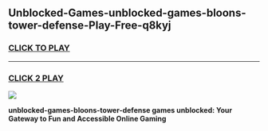 
## Unblocked-Games-unblocked-games-bloons-tower-defense-Play-Free-q8kyj
<h3>
<a href="https://premium76.site?title=unblocked-games-bloons-tower-defense&ref=23A">CLICK TO PLAY</a></h3>
<hr>

<h3>
<a href="https://premium76.site?title=unblocked-games-bloons-tower-defense&ref=23A">CLICK 2 PLAY</a>
  
</h3>

<a href="https://premium76.site?title=unblocked-games-bloons-tower-defense&ref=23A"><img src="https://clearcache.store/games.png"></a>


**unblocked-games-bloons-tower-defense games unblocked: Your Gateway to Fun and Accessible Online Gaming**
